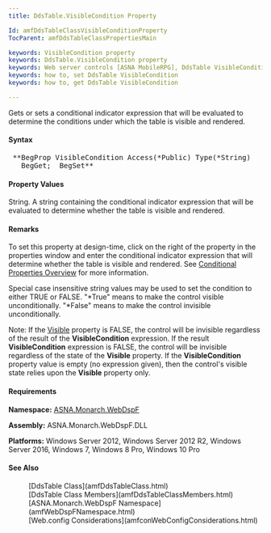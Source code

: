 ```yaml
---
title: DdsTable.VisibleCondition Property

Id: amfDdsTableClassVisibleConditionProperty
TocParent: amfDdsTableClassPropertiesMain

keywords: VisibleCondition property
keywords: DdsTable.VisibleCondition property
keywords: Web server controls [ASNA MobileRPG], DdsTable VisibleCondition
keywords: how to, set DdsTable VisibleCondition
keywords: how to, get DdsTable VisibleCondition

---
```


Gets or sets a conditional indicator expression that will be evaluated to determine the conditions under which the table is visible and rendered.

#### Syntax
<pre class="prettyprint"> **BegProp VisibleCondition Access(*Public) Type(*String)
   BegGet;  BegSet** </pre>

#### Property Values
String. A string containing the conditional indicator expression that will be evaluated to determine whether the table is visible and rendered.

#### Remarks
To set this property at design-time, click on the right of the property in the properties window and enter the conditional indicator expression that will determine whether the table is visible and rendered. See [Conditional Properties Overview](amfconConditionalPropertiesOverview.html) for more information.

Special case insensitive string values may be used to set the condition to either TRUE or FALSE. "*True" means to make the control visible unconditionally. "*False" means to make the control invisible unconditionally.

Note: If the [ Visible](amfDdsPanelClassVisibleProperty.html) property is FALSE, the control will be invisible regardless of the result of the **VisibleCondition** expression. If the result **VisibleCondition** expression is FALSE, the control will be invisible regardless of the state of the **Visible** property. If the **VisibleCondition** property value is empty (no expression given), then the control's visible state relies upon the **Visible** property only.

#### Requirements
**Namespace:** [ASNA.Monarch.WebDspF](amfWebDspFNamespace.html)

**Assembly:** ASNA.Monarch.WebDspF.DLL

**Platforms:** Windows Server 2012, Windows Server 2012 R2, Windows Server 2016, Windows 7, Windows 8 Pro, Windows 10 Pro

#### See Also
<dl>
        <dd>[DdsTable Class](amfDdsTableClass.html)</dd>
        <dd>[DdsTable Class Members](amfDdsTableClassMembers.html)</dd>
        <dd>[ASNA.Monarch.WebDspF Namespace](amfWebDspFNamespace.html)</dd>
        <dd>[Web.config Considerations](amfconWebConfigConsiderations.html)</dd>
</dl>

